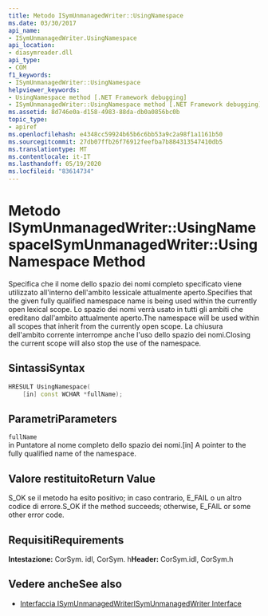 ```yaml
---
title: Metodo ISymUnmanagedWriter::UsingNamespace
ms.date: 03/30/2017
api_name:
- ISymUnmanagedWriter.UsingNamespace
api_location:
- diasymreader.dll
api_type:
- COM
f1_keywords:
- ISymUnmanagedWriter::UsingNamespace
helpviewer_keywords:
- UsingNamespace method [.NET Framework debugging]
- ISymUnmanagedWriter::UsingNamespace method [.NET Framework debugging]
ms.assetid: 8d746e0a-d158-4983-88da-db0a0856bc0b
topic_type:
- apiref
ms.openlocfilehash: e4348cc59924b65b6c6bb53a9c2a98f1a1161b50
ms.sourcegitcommit: 27db07ffb26f76912feefba7b884313547410db5
ms.translationtype: MT
ms.contentlocale: it-IT
ms.lasthandoff: 05/19/2020
ms.locfileid: "83614734"
---
```

# <a name="isymunmanagedwriterusingnamespace-method"></a><span data-ttu-id="143a4-102">Metodo ISymUnmanagedWriter::UsingNamespace</span><span class="sxs-lookup"><span data-stu-id="143a4-102">ISymUnmanagedWriter::UsingNamespace Method</span></span>
<span data-ttu-id="143a4-103">Specifica che il nome dello spazio dei nomi completo specificato viene utilizzato all'interno dell'ambito lessicale attualmente aperto.</span><span class="sxs-lookup"><span data-stu-id="143a4-103">Specifies that the given fully qualified namespace name is being used within the currently open lexical scope.</span></span> <span data-ttu-id="143a4-104">Lo spazio dei nomi verrà usato in tutti gli ambiti che ereditano dall'ambito attualmente aperto.</span><span class="sxs-lookup"><span data-stu-id="143a4-104">The namespace will be used within all scopes that inherit from the currently open scope.</span></span> <span data-ttu-id="143a4-105">La chiusura dell'ambito corrente interrompe anche l'uso dello spazio dei nomi.</span><span class="sxs-lookup"><span data-stu-id="143a4-105">Closing the current scope will also stop the use of the namespace.</span></span>  
  
## <a name="syntax"></a><span data-ttu-id="143a4-106">Sintassi</span><span class="sxs-lookup"><span data-stu-id="143a4-106">Syntax</span></span>  
  
```cpp  
HRESULT UsingNamespace(  
    [in] const WCHAR *fullName);  
```  
  
## <a name="parameters"></a><span data-ttu-id="143a4-107">Parametri</span><span class="sxs-lookup"><span data-stu-id="143a4-107">Parameters</span></span>  
 `fullName`  
 <span data-ttu-id="143a4-108">in Puntatore al nome completo dello spazio dei nomi.</span><span class="sxs-lookup"><span data-stu-id="143a4-108">[in] A pointer to the fully qualified name of the namespace.</span></span>  
  
## <a name="return-value"></a><span data-ttu-id="143a4-109">Valore restituito</span><span class="sxs-lookup"><span data-stu-id="143a4-109">Return Value</span></span>  
 <span data-ttu-id="143a4-110">S_OK se il metodo ha esito positivo; in caso contrario, E_FAIL o un altro codice di errore.</span><span class="sxs-lookup"><span data-stu-id="143a4-110">S_OK if the method succeeds; otherwise, E_FAIL or some other error code.</span></span>  
  
## <a name="requirements"></a><span data-ttu-id="143a4-111">Requisiti</span><span class="sxs-lookup"><span data-stu-id="143a4-111">Requirements</span></span>  
 <span data-ttu-id="143a4-112">**Intestazione:** CorSym. idl, CorSym. h</span><span class="sxs-lookup"><span data-stu-id="143a4-112">**Header:** CorSym.idl, CorSym.h</span></span>  
  
## <a name="see-also"></a><span data-ttu-id="143a4-113">Vedere anche</span><span class="sxs-lookup"><span data-stu-id="143a4-113">See also</span></span>

- [<span data-ttu-id="143a4-114">Interfaccia ISymUnmanagedWriter</span><span class="sxs-lookup"><span data-stu-id="143a4-114">ISymUnmanagedWriter Interface</span></span>](isymunmanagedwriter-interface.md)
